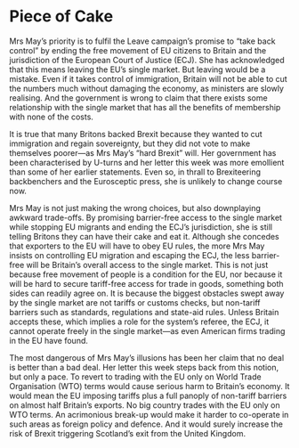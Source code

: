 # Piece of Cake

Mrs May’s priority is to fulfil the Leave campaign’s promise to “take
back control” by ending the free movement of EU citizens to Britain
and the jurisdiction of the European Court of Justice (ECJ). She has
acknowledged that this means leaving the EU’s single market. But
leaving would be a mistake. Even if it takes control of immigration,
Britain will not be able to cut the numbers much without damaging the
economy, as ministers are slowly realising. And the government is
wrong to claim that there exists some relationship with the single
market that has all the benefits of membership with none of the costs.

It is true that many Britons backed Brexit because they wanted to cut
immigration and regain sovereignty, but they did not vote to make
themselves poorer—as Mrs May’s “hard Brexit” will. Her government has
been characterised by U-turns and her letter this week was more
emollient than some of her earlier statements. Even so, in thrall to
Brexiteering backbenchers and the Eurosceptic press, she is unlikely
to change course now.

Mrs May is not just making the wrong choices, but also downplaying
awkward trade-offs. By promising barrier-free access to the single
market while stopping EU migrants and ending the ECJ’s jurisdiction,
she is still telling Britons they can have their cake and eat
it. Although she concedes that exporters to the EU will have to obey
EU rules, the more Mrs May insists on controlling EU migration and
escaping the ECJ, the less barrier-free will be Britain’s overall
access to the single market. This is not just because free movement of
people is a condition for the EU, nor because it will be hard to
secure tariff-free access for trade in goods, something both sides can
readily agree on. It is because the biggest obstacles swept away by
the single market are not tariffs or customs checks, but non-tariff
barriers such as standards, regulations and state-aid rules. Unless
Britain accepts these, which implies a role for the system’s referee,
the ECJ, it cannot operate freely in the single market—as even
American firms trading in the EU have found.

The most dangerous of Mrs May’s illusions has been her claim that no
deal is better than a bad deal. Her letter this week steps back from
this notion, but only a pace. To revert to trading with the EU only on
World Trade Organisation (WTO) terms would cause serious harm to
Britain’s economy. It would mean the EU imposing tariffs plus a full
panoply of non-tariff barriers on almost half Britain’s exports. No
big country trades with the EU only on WTO terms. An acrimonious
break-up would make it harder to co-operate in such areas as foreign
policy and defence. And it would surely increase the risk of Brexit
triggering Scotland’s exit from the United Kingdom.














